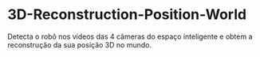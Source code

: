 # 3D-Reconstruction-Position-World
Detecta o robô nos vídeos das 4 câmeras do espaço inteligente e obtem a reconstrução da sua posição 3D no mundo.
